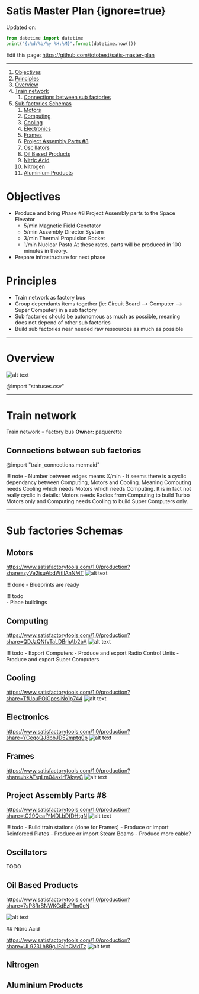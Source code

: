 # Satis Master Plan  {ignore=true}

Updated on:
```python {cmd=true,output="html",hide}
from datetime import datetime
print("{:%d/%b/%y %H:%M}".format(datetime.now()))
```

Edit this page: https://github.com/totobest/satis-master-plan

----



<!-- @import "[TOC]" {cmd="toc" depthFrom=1 depthTo=6 orderedList=true} -->

<!-- code_chunk_output -->

1. [Objectives](#objectives)
2. [Principles](#principles)
3. [Overview](#overview)
4. [Train network](#train-network)
    1. [Connections between sub factories](#connections-between-sub-factories)
5. [Sub factories Schemas](#sub-factories-schemas)
    1. [Motors](#motors)
    2. [Computing](#computing)
    3. [Cooling](#cooling)
    4. [Electronics](#electronics)
    5. [Frames](#frames)
    6. [Project Assembly Parts #8](#project-assembly-parts-8)
    7. [Oscillators](#oscillators)
    8. [Oil Based Products](#oil-based-products)
    9. [Nitric Acid](#nitric-acid)
    10. [Nitrogen](#nitrogen)
    11. [Aluminium Products](#aluminium-products)

<!-- /code_chunk_output -->



# Objectives

- Produce and bring Phase #8 Project Assembly parts to the Space Elevator    
    - 5/min Magnetic Field Genetator    
    - 5/min Assembly Director System
    - 3/min Thermal Propulsion Rocket
    - 1/min Nuclear Pasta
    At these rates, parts will be produced in 100 minutes in theory.
- Prepare infrastructure for next phase

# Principles

- Train network as factory bus
- Group dependants items together (ie: Circuit Board --> Computer --> Super Computer) in a sub factory
- Sub factories should be autonomous as much as possible, meaning does not depend of other sub factories
- Build sub factories near needed raw ressources as much as possible


---

# Overview

![alt text](assets/map2.png)


@import "statuses.csv"




---
# Train network

Train network = factory bus
**Owner:** paquerette

## Connections between sub factories


@import "train_connections.mermaid"


!!! note
    - Number between edges means X/min
    - It seems there is a cyclic dependancy between Computing, Motors and Cooling. Meaning Computing needs Cooling which needs Motors which needs Computing.
    It is in fact not really cyclic in details: Motors needs Radios from Computing to build Turbo Motors only and Computing needs Cooling to build Super Computers only.
    


---

# Sub factories Schemas

## Motors

https://www.satisfactorytools.com/1.0/production?share=zyVe2isuAbdWtIlAnNMT
![alt text](assets/motors_v2.png)


!!! done
    - Blueprints are ready


!!! todo    
    - Place buildings

## Computing
https://www.satisfactorytools.com/1.0/production?share=QDJzQNfvTaLDBrhAb2bA
![alt text](assets/computing_v3.png)

!!! todo
    - Export Computers
    - Produce and export Radio Control Units
    - Produce and export Super Computers

## Cooling
https://www.satisfactorytools.com/1.0/production?share=TfUouPOiGpesiNo1p744
![alt text](assets/cooling_v2.png)



## Electronics
https://www.satisfactorytools.com/1.0/production?share=YCeqoQJ3bbJD52mptq0p
![alt text](assets/electronics_v2.png)

## Frames
https://www.satisfactorytools.com/1.0/production?share=hkATsgLm04axIrTAkyyC
![alt text](assets/frames2.png)


## Project Assembly Parts #8
https://www.satisfactorytools.com/1.0/production?share=tC29QeafYMDLbDfDHtgN
![alt text](assets/pap8_v2.png)

!!! todo
    - Build train stations (done for Frames)
    - Produce or import Reinforced Plates
    - Produce or import Steam Beams
    - Produce more cable?

## Oscillators

TODO



## Oil Based Products

https://www.satisfactorytools.com/1.0/production?share=7sP8RrBNWKGdEzP1m0eN

![alt text](assets/oil_v2.png)



## Nitric Acid

https://www.satisfactorytools.com/1.0/production?share=UL923Lh89gJFaIhCMdTz
![alt text](assets/nitric.png)


## Nitrogen

## Aluminium Products